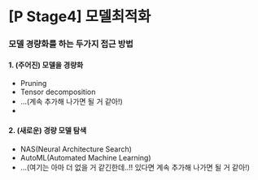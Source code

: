 # [P Stage4] 모델최적화

### 모델 경량화를 하는 두가지 접근 방법
#### 1. (주어진) 모델을 경량화
- Pruning
- Tensor decomposition
- ...(계속 추가해 나가면 될 거 같아!)
- 
#### 2. (새로운) 경량 모델 탐색
- NAS(Neural Architecture Search)
- AutoML(Automated Machine Learning)
- ...(여기는 아마 더 없을 거 같긴한데..!! 있다면 계속 추가해 나가면 될 거 같아!)
